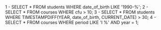 1 - SELECT * FROM students WHERE date_of_birth LIKE '1990-%';
2 - SELECT * FROM courses WHERE cfu > 10;
3 - SELECT * FROM students WHERE TIMESTAMPDIFF(YEAR, date_of_birth, CURRENT_DATE) > 30;
4 - SELECT * FROM courses WHERE period LIKE 'I %' AND year = 1;